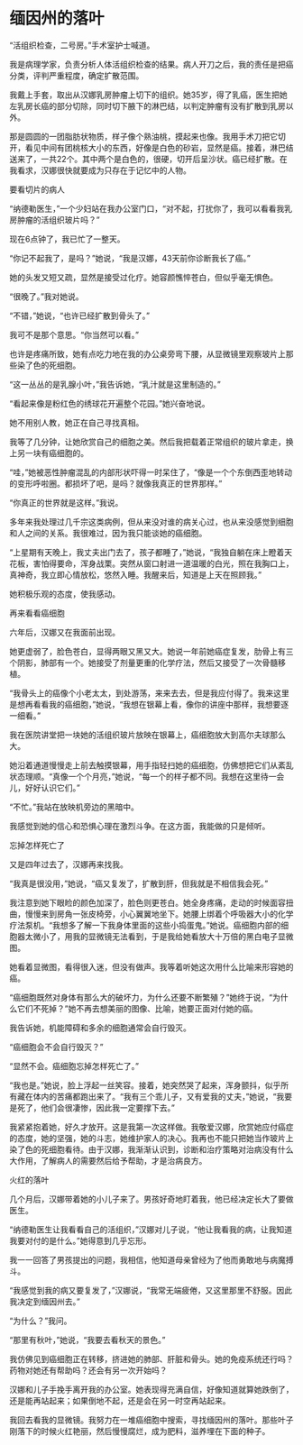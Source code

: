 # 缅因州的落叶

“活组织检查，二号房。”手术室护士喊道。 

我是病理学家，负责分析人体活组织检查的结果。病人开刀之后，我的责任是把癌分类，评判严重程度，确定扩散范围。 

我戴上手套，取出从汉娜乳房肿瘤上切下的组织。她35岁，得了乳癌，医生把她左乳房长癌的部分切除，同时切下腋下的淋巴结，以判定肿瘤有没有扩散到乳房以外。 

那是圆圆的一团脂肪状物质，样子像个熟油桃，摸起来也像。我用手术刀把它切开，看见中间有团桃核大小的东西，好像是白色的砂岩，显然是癌。接着，淋巴结送来了，一共22个。其中两个是白色的，很硬，切开后呈沙状。癌已经扩散。在我看求，汉娜很快就要成为只存在于记忆中的人物。 

要看切片的病人 

“纳德勒医生，”一个少妇站在我办公室门口，“对不起，打扰你了，我可以看看我乳房肿瘤的活组织玻片吗？” 

现在6点钟了，我已忙了一整天。 

“你记不起我了，是吗？”她说，“我是汉娜，43天前你诊断我长了癌。” 

她的头发又短又疏，显然是接受过化疗。她容颜憔悴苍白，但似乎毫无惧色。 

“很晚了。”我对她说。 

“不错，”她说，“也许已经扩散到骨头了。” 

我可不是那个意思。“你当然可以看。” 

也许是疼痛所致，她有点吃力地在我的办公桌旁弯下腰，从显微镜里观察玻片上那些染了色的死细胞。 

“这一丛丛的是乳腺小叶，”我告诉她，“乳汁就是这里制造的。” 

“看起来像是粉红色的绣球花开遍整个花园。”她兴奋地说。 

她不用别人教，她正在自己寻找真相。 

我等了几分钟，让她欣赏自己的细胞之美。然后我把载着正常组织的玻片拿走，换上另一块有癌细胞的。 

“哇，”她被恶性肿瘤混乱的内部形状吓得一时呆住了，“像是一个个东倒西歪地转动的变形呼啦圈。都损坏了吧，是吗？就像我真正的世界那样。” 

“你真正的世界就是这样。”我说。 

多年来我处理过几千宗这类病例，但从来没对谁的病关心过，也从来没感觉到细胞和人之间的关系。我很难过，因为我只能谈她的癌细胞。 

“上星期有天晚上，我丈夫出门去了，孩子都睡了，”她说，“我独自躺在床上瞪着天花板，害怕得要命，浑身战栗。突然从窗口射进一道温暖的白光，照在我胸口上，真神奇，我立即心情放松，悠然入睡。我醒来后，知道是上天在照顾我。” 

她积极乐观的态度，使我感动。 

再来看看癌细胞 

六年后，汉娜又在我面前出现。 

她更虚弱了，脸色苍白，显得两眼又黑又大。她说一年前她癌症复发，肋骨上有三个阴影，肺部有一个。她接受了剂量更重的化学疗法，然后又接受了一次骨髓移植。 

“我骨头上的癌像个小老太太，到处游荡，来来去去，但是我应付得了。我来这里是想再看看我的癌细胞，”她说，“我想在银幕上看，像你的讲座中那样，我想要逐一细看。” 

我在医院讲堂把一块她的活组织玻片放映在银幕上，癌细胞放大到高尔夫球那么大。 

她沿着通道慢慢走上前去触摸银幕，用手指轻扫她的癌细胞，仿佛想把它们从紊乱状态理顺。“真像一个个月亮，”她说，“每一个的样子都不同。我想在这里待一会儿，好好认识它们。” 

“不忙。”我站在放映机旁边的黑暗中。 

我感觉到她的信心和恐惧心理在激烈斗争。在这方面，我能做的只是倾听。 

忘掉怎样死亡了 

又是四年过去了，汉娜再来找我。 

“我真是很没用，”她说，“癌又复发了，扩散到肝，但我就是不相信我会死。” 

我注意到她下眼睑的颜色加深了，脸色则更苍白。她全身疼痛，走动的时候面容扭曲，慢慢来到房角一张皮椅旁，小心翼翼地坐下。她腰上绑着个呼吸器大小的化学疗法泵机。“我想多了解一下我身体里面的这些小捣蛋鬼。”她说。癌细胞内部的细胞器太微小了，用我的显微镜无法看到，于是我给她看放大十万倍的黑白电子显微图。 

她看着显微图，看得很入迷，但没有做声。我等着听她这次用什么比喻来形容她的癌。 

“癌细胞既然对身体有那么大的破坏力，为什么还要不断繁殖？”她终于说，“为什么它们不死掉？”她不再去想美丽的图像、比喻，她要正面对付她的癌。 

我告诉她，机能障碍和多余的细胞通常会自行毁灭。 

“癌细胞会不会自行毁灭？” 

“显然不会。癌细胞忘掉怎样死亡了。” 

“我也是。”她说，脸上浮起一丝笑容。接着，她突然哭了起来，浑身颤抖，似乎所有藏在体内的苦痛都跑出来了。“我有三个乖儿子，又有爱我的丈夫，”她说，“我要是死了，他们会很凄惨，因此我一定要撑下去。” 

我紧紧抱着她，好久才放开。这是我第一次这样做。我敬爱汉娜，欣赏她应付癌症的态度，她的坚强，她的斗志，她维护家人的决心。我再也不能只把她当作玻片上染了色的死细胞看待。由于汉娜，我渐渐认识到，诊断和治疗策略对治病没有什么大作用，了解病人的需要然后给予帮助，才是治病良方。 

火红的落叶 

几个月后，汉娜带着她的小儿子来了。男孩好奇地盯着我，他已经决定长大了要做医生。 

“纳德勒医生让我看看自己的活组织，”汉娜对儿子说，“他让我看我的病，让我知道我要对付的是什么。”她得意到几乎忘形。 

我一一回答了男孩提出的问题，我相信，他知道母亲曾经为了他而勇敢地与病魔搏斗。 

“我感觉到我的病又要复发了，”汉娜说，“我常无端疲倦，又这里那里不舒服。因此我决定到缅因州去。” 

“为什么？”我问。 

“那里有秋叶，”她说，“我要去看秋天的景色。” 

我仿佛见到癌细胞正在转移，挤进她的肺部、肝脏和骨头。她的免疫系统还行吗？药物对她还有帮助吗？还会有另一次开始吗？ 

汉娜和儿子手挽手离开我的办公室。她表现得充满自信，好像知道就算她跌倒了，还是能再站起来；如果倒地不起，还是会在另一时空再站起来。 

我回去看我的显微镜。我努力在一堆癌细胞中搜索，寻找缅因州的落叶。那些叶子刚落下的时候火红艳丽，然后慢慢腐烂，成为肥料，滋养埋在下面的种子。